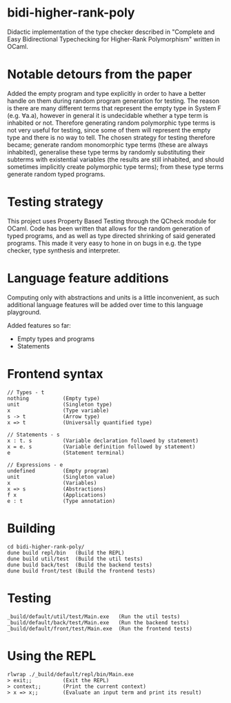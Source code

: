 # bidi-higher-rank-poly
Didactic implementation of the type checker described in "Complete and Easy Bidirectional Typechecking for Higher-Rank Polymorphism" written in OCaml.

# Notable detours from the paper
Added the empty program and type explicitly in order to have a better handle on them during random program generation for testing. The reason is there are many different terms that represent the empty type in System F (e.g. ∀a.a), however in general it is undecidable whether a type term is inhabited or not. Therefore generating random polymorphic type terms is not very useful for testing, since some of them will represent the empty type and there is no way to tell. The chosen strategy for testing therefore became; generate random monomorphic type terms (these are always inhabited), generalise these type terms by randomly substituting their subterms with existential variables (the results are still inhabited, and should sometimes implicitly create polymorphic type terms); from these type terms generate random typed programs.

# Testing strategy
This project uses Property Based Testing through the QCheck module for OCaml. Code has been written that allows for the random generation of typed programs, and as well as type directed shrinking of said generated programs. This made it very easy to hone in on bugs in e.g. the type checker, type synthesis and interpreter.

# Language feature additions
Computing only with abstractions and units is a little inconvenient, as such additional language features will be added over time to this language playground.

Added features so far:
- Empty types and programs
- Statements

# Frontend syntax
```text
// Types - t
nothing           (Empty type)
unit              (Singleton type)
x                 (Type variable)
s -> t            (Arrow type)
x => t            (Universally quantified type)

// Statements - s
x : t. s          (Variable declaration followed by statement)
x = e. s          (Variable definition followed by statement)
e                 (Statement terminal)

// Expressions - e
undefined         (Empty program)
unit              (Singleton value)
x                 (Variables)
x => s            (Abstractions)
f x               (Applications)
e : t             (Type annotation)
```

# Building
```text
cd bidi-higher-rank-poly/
dune build repl/bin   (Build the REPL)
dune build util/test  (Build the util tests)
dune build back/test  (Build the backend tests)
dune build front/test (Build the frontend tests)
```

# Testing
```text
_build/default/util/test/Main.exe   (Run the util tests)
_build/default/back/test/Main.exe   (Run the backend tests)
_build/default/front/test/Main.exe  (Run the frontend tests)
```

# Using the REPL
```text
rlwrap ./_build/default/repl/bin/Main.exe
> exit;;          (Exit the REPL)
> context;;       (Print the current context)
> x => x;;        (Evaluate an input term and print its result)
```
